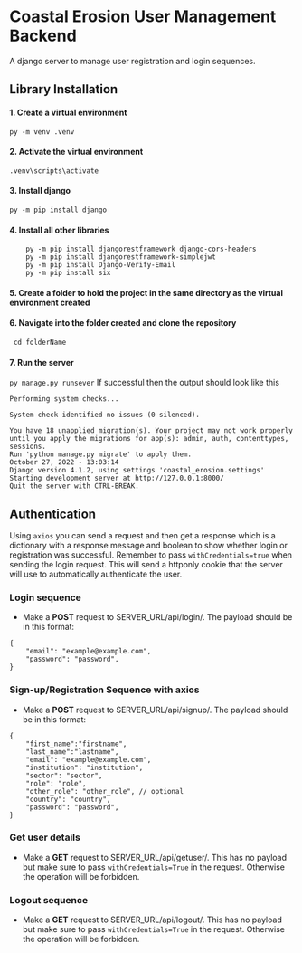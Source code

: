 # Coastal Erosion User Management Backend
A django server to manage user registration and login sequences.

## Library Installation
#### 1. Create a virtual environment
 ```py -m venv .venv```
#### 2. Activate the virtual environment
 ```.venv\scripts\activate```
#### 3. Install django
```py -m pip install django```
#### 4. Install all other libraries
```
    py -m pip install djangorestframework django-cors-headers
    py -m pip install djangorestframework-simplejwt
    py -m pip install Django-Verify-Email
    py -m pip install six
```
#### 5. Create a folder to hold the project in the same directory as the virtual environment created

#### 6. Navigate into the folder created and clone the repository
``` cd folderName```
#### 7. Run the server
``` py manage.py runsever ```
 If successful then the output should look like this
``` Watching for file changes with StatReloader
Performing system checks...

System check identified no issues (0 silenced).

You have 18 unapplied migration(s). Your project may not work properly until you apply the migrations for app(s): admin, auth, contenttypes, sessions.
Run 'python manage.py migrate' to apply them.
October 27, 2022 - 13:03:14
Django version 4.1.2, using settings 'coastal_erosion.settings'
Starting development server at http://127.0.0.1:8000/
Quit the server with CTRL-BREAK.
```

## Authentication
Using ```axios``` you can send a request and then get a response which is a dictionary with a response message and boolean to show whether login or registration was successful. Remember to pass ```withCredentials=true``` when sending the login request. This will send a httponly cookie that the server will use to automatically authenticate the user.

### Login sequence
* Make a **POST** request to SERVER_URL/api/login/. The payload should be in this format:
```
{
    "email": "example@example.com",
    "password": "password",
}
```
    
    
### Sign-up/Registration Sequence with axios
* Make a **POST** request to SERVER_URL/api/signup/. The payload should be in this format:

```
{
    "first_name":"firstname",
    "last_name":"lastname",
    "email": "example@example.com",
    "institution": "institution",
    "sector": "sector",
    "role": "role",
    "other_role": "other_role", // optional
    "country": "country",
    "password": "password",
}
```

### Get user details
* Make a **GET** request to SERVER_URL/api/getuser/. This has no payload but make sure to pass ```withCredentials=True``` in the request. Otherwise the operation will be forbidden.

### Logout sequence
* Make a **GET** request to SERVER_URL/api/logout/. This has no payload but make sure to pass ```withCredentials=True``` in the request. Otherwise the operation will be forbidden.














